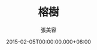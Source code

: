 ---
issue: 108
title: 榕樹
author: 張美容
language: 海陸
date: 2015-02-05T00:00:00.000+08:00
topic: 懷想
difficulty: 2
wikidata: Q98095937
wikidata_link: https://www.wikidata.org/wiki/Q98095937
---
